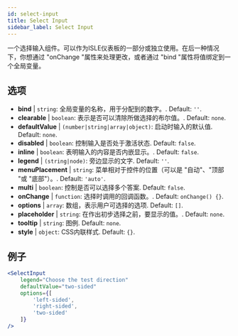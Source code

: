 ```yaml
---
id: select-input
title: Select Input
sidebar_label: Select Input
---
```


一个选择输入组件。可以作为ISLE仪表板的一部分或独立使用。在后一种情况下，你想通过 "onChange "属性来处理更改，或者通过 "bind "属性将值绑定到一个全局变量。

## 选项

* __bind__ | `string`: 全局变量的名称，用于分配到的数字。. Default: `''`.
* __clearable__ | `boolean`: 表示是否可以清除所做选择的布尔值。. Default: `none`.
* __defaultValue__ | `(number|string|array|object)`: 启动时输入的默认值. Default: `none`.
* __disabled__ | `boolean`: 控制输入是否处于激活状态. Default: `false`.
* __inline__ | `boolean`: 表明输入的内容是否内嵌显示。. Default: `false`.
* __legend__ | `(string|node)`: 旁边显示的文字. Default: `''`.
* __menuPlacement__ | `string`: 菜单相对于控件的位置（可以是 "自动"、"顶部 "或 "底部"）。. Default: `'auto'`.
* __multi__ | `boolean`: 控制是否可以选择多个答案. Default: `false`.
* __onChange__ | `function`: 选择时调用的回调函数。. Default: `onChange() {}`.
* __options__ | `array`: 数组，表示用户可选择的选项. Default: `[]`.
* __placeholder__ | `string`: 在作出初步选择之前，要显示的值。. Default: `none`.
* __tooltip__ | `string`: 图例. Default: `none`.
* __style__ | `object`: CSS内联样式. Default: `{}`.


## 例子

```jsx live
<SelectInput
    legend="Choose the test direction"
    defaultValue="two-sided"
    options={[
        'left-sided',
        'right-sided',
        'two-sided'
    ]}
/>
```

